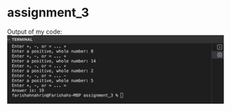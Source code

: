 # assignment_3

Output of my code:
![](https://github.com/Dwan72/assignment_3/blob/farishah/Output_of_Code/farishahs_code_output.png)
